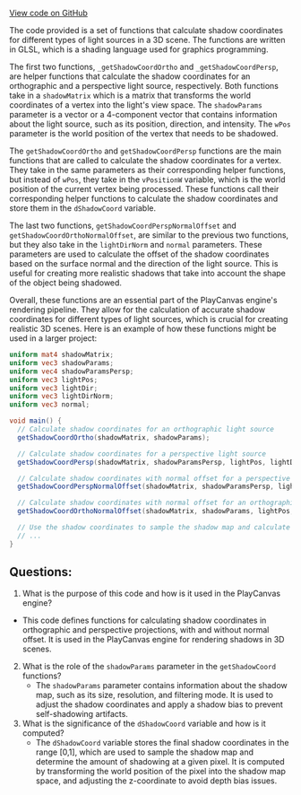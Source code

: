 [View code on GitHub](https://github.com/playcanvas/engine/src/scene/shader-lib/chunks/lit/frag/shadowCoord.js)

The code provided is a set of functions that calculate shadow coordinates for different types of light sources in a 3D scene. The functions are written in GLSL, which is a shading language used for graphics programming. 

The first two functions, `_getShadowCoordOrtho` and `_getShadowCoordPersp`, are helper functions that calculate the shadow coordinates for an orthographic and a perspective light source, respectively. Both functions take in a `shadowMatrix` which is a matrix that transforms the world coordinates of a vertex into the light's view space. The `shadowParams` parameter is a vector or a 4-component vector that contains information about the light source, such as its position, direction, and intensity. The `wPos` parameter is the world position of the vertex that needs to be shadowed. 

The `getShadowCoordOrtho` and `getShadowCoordPersp` functions are the main functions that are called to calculate the shadow coordinates for a vertex. They take in the same parameters as their corresponding helper functions, but instead of `wPos`, they take in the `vPositionW` variable, which is the world position of the current vertex being processed. These functions call their corresponding helper functions to calculate the shadow coordinates and store them in the `dShadowCoord` variable.

The last two functions, `getShadowCoordPerspNormalOffset` and `getShadowCoordOrthoNormalOffset`, are similar to the previous two functions, but they also take in the `lightDirNorm` and `normal` parameters. These parameters are used to calculate the offset of the shadow coordinates based on the surface normal and the direction of the light source. This is useful for creating more realistic shadows that take into account the shape of the object being shadowed.

Overall, these functions are an essential part of the PlayCanvas engine's rendering pipeline. They allow for the calculation of accurate shadow coordinates for different types of light sources, which is crucial for creating realistic 3D scenes. Here is an example of how these functions might be used in a larger project:

```glsl
uniform mat4 shadowMatrix;
uniform vec3 shadowParams;
uniform vec4 shadowParamsPersp;
uniform vec3 lightPos;
uniform vec3 lightDir;
uniform vec3 lightDirNorm;
uniform vec3 normal;

void main() {
  // Calculate shadow coordinates for an orthographic light source
  getShadowCoordOrtho(shadowMatrix, shadowParams);

  // Calculate shadow coordinates for a perspective light source
  getShadowCoordPersp(shadowMatrix, shadowParamsPersp, lightPos, lightDir);

  // Calculate shadow coordinates with normal offset for a perspective light source
  getShadowCoordPerspNormalOffset(shadowMatrix, shadowParamsPersp, lightPos, lightDir, lightDirNorm, normal);

  // Calculate shadow coordinates with normal offset for an orthographic light source
  getShadowCoordOrthoNormalOffset(shadowMatrix, shadowParams, lightPos, lightDir, lightDirNorm, normal);

  // Use the shadow coordinates to sample the shadow map and calculate the final color of the pixel
  // ...
}
```
## Questions: 
 1. What is the purpose of this code and how is it used in the PlayCanvas engine?
   - This code defines functions for calculating shadow coordinates in orthographic and perspective projections, with and without normal offset. It is used in the PlayCanvas engine for rendering shadows in 3D scenes.
2. What is the role of the `shadowParams` parameter in the `getShadowCoord` functions?
   - The `shadowParams` parameter contains information about the shadow map, such as its size, resolution, and filtering mode. It is used to adjust the shadow coordinates and apply a shadow bias to prevent self-shadowing artifacts.
3. What is the significance of the `dShadowCoord` variable and how is it computed?
   - The `dShadowCoord` variable stores the final shadow coordinates in the range [0,1], which are used to sample the shadow map and determine the amount of shadowing at a given pixel. It is computed by transforming the world position of the pixel into the shadow map space, and adjusting the z-coordinate to avoid depth bias issues.